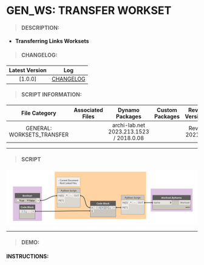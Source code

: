 # GEN_WS: TRANSFER WORKSET

> #### DESCRIPTION: 
- **Transferring Links Worksets**

> #### CHANGELOG:

| Latest Version | Log |
| :-------: | :----: | 
|[1.0.0] | [CHANGELOG](/_gen/WORKSETS/2_TRANSFER/changelog/GEN_WS_TransferWorkset.md) |

> #### SCRIPT INFORMATION: 

| File Category | Associated Files | Dynamo Packages | Custom Packages | Revit Version | Author | Reviewed By |
| :-------: | :----: | :---: | :---: | :---: | :---: | :---: |
| GENERAL: WORKSETS_TRANSFER |  | archi-lab.net 2023.213.1523 / 2018.0.08 |  | Revit 2021.1 | Jacky Luk |

------------------------------------------------------------------
> #### **SCRIPT** 

<img src="/images/gen/WS/2_TRANSFER/GEN_WS_TransferWorkset.png">

------------------------------------------------------------------

> #### DEMO: 

#### INSTRUCTIONS:
